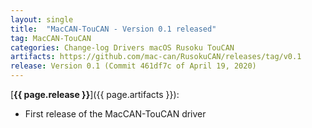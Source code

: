 ```yaml
---
layout: single
title:  "MacCAN-TouCAN - Version 0.1 released"
tag: MacCAN-TouCAN
categories: Change-log Drivers macOS Rusoku TouCAN
artifacts: https://github.com/mac-can/RusokuCAN/releases/tag/v0.1
release: Version 0.1 (Commit 461df7c of April 19, 2020)
---
```

[**{{ page.release }}**]({{ page.artifacts }}):

- First release of the MacCAN-TouCAN driver
